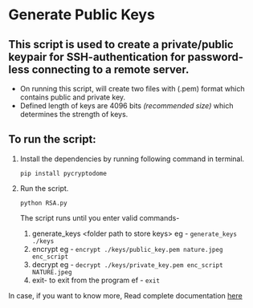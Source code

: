 # Generate Public Keys
## This script is used to create a private/public keypair for SSH-authentication for password-less connecting to a remote server.

+ On running this script, will create two files with (.pem) format which contains public and private key.
+ Defined length of keys are 4096 bits *(recommended size)* which determines the strength of keys.

## To run the script:
1. Install the dependencies by running following command in terminal.

   `pip install pycryptodome`

2. Run the script.

    `python RSA.py`

    The script runs until you enter valid commands- 
    1) generate_keys \<folder path to store keys\>
    eg - `generate_keys ./keys`
    2) encrypt <path to public key file> <file to encrypt> <encrypted file name>
    eg - `encrypt ./keys/public_key.pem nature.jpeg enc_script` 
    3) decrypt <path to private key file> <file to decrypt> <decrypted file name>
    eg - `decrypt ./keys/private_key.pem enc_script NATURE.jpeg` 
    4) exit- to exit from the program
    ef - `exit`
    
In case, if you want to know more, Read complete documentation [here](https://pycryptodome.readthedocs.io/en/latest/src/public_key/rsa.html)
    
